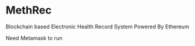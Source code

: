 # MethRec
Blockchain based Electronic Health Record System 
Powered By Ethereum

Need Metamask to run
